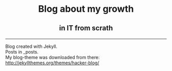 # <p align=center>Blog about my growth  
## <p align=center>in IT from scrath
* * *
Blog created with Jekyll.  
Posts in _posts.  
My blog-theme was downloaded from there:   
http://jekyllthemes.org/themes/hacker-blog/  
